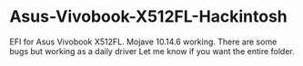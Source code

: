 # Asus-Vivobook-X512FL-Hackintosh
EFI for Asus Vivobook X512FL. 
Mojave 10.14.6 working.
There are some bugs but working as a daily driver
Let me know if you want the entire folder.
